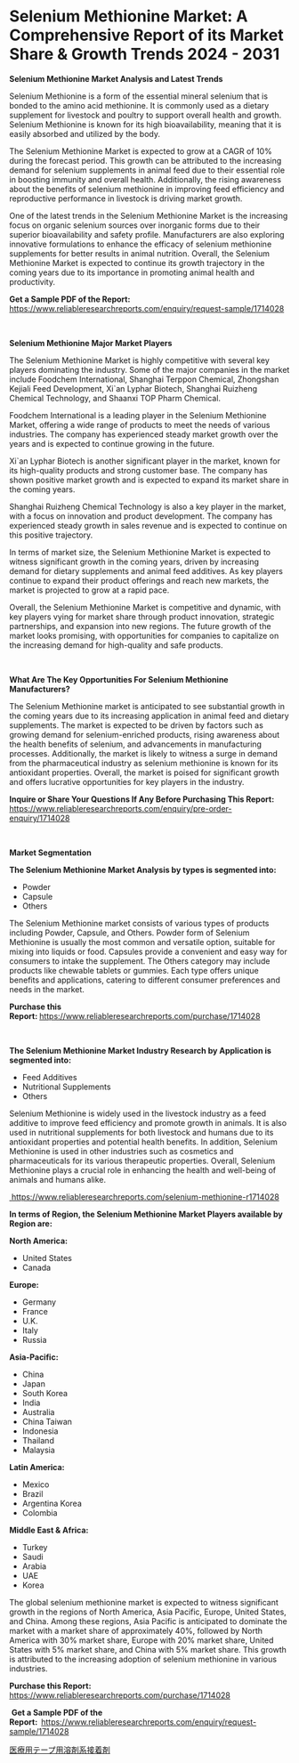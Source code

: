 <p><h1>Selenium Methionine Market: A Comprehensive Report of its Market Share & Growth Trends 2024 - 2031</h1></p><p><strong>Selenium Methionine Market Analysis and Latest Trends</strong></p>
<p><p>Selenium Methionine is a form of the essential mineral selenium that is bonded to the amino acid methionine. It is commonly used as a dietary supplement for livestock and poultry to support overall health and growth. Selenium Methionine is known for its high bioavailability, meaning that it is easily absorbed and utilized by the body.</p><p>The Selenium Methionine Market is expected to grow at a CAGR of 10% during the forecast period. This growth can be attributed to the increasing demand for selenium supplements in animal feed due to their essential role in boosting immunity and overall health. Additionally, the rising awareness about the benefits of selenium methionine in improving feed efficiency and reproductive performance in livestock is driving market growth.</p><p>One of the latest trends in the Selenium Methionine Market is the increasing focus on organic selenium sources over inorganic forms due to their superior bioavailability and safety profile. Manufacturers are also exploring innovative formulations to enhance the efficacy of selenium methionine supplements for better results in animal nutrition. Overall, the Selenium Methionine Market is expected to continue its growth trajectory in the coming years due to its importance in promoting animal health and productivity.</p></p>
<p><strong>Get a Sample PDF of the Report:&nbsp;</strong> <a href="https://www.reliableresearchreports.com/enquiry/request-sample/1714028">https://www.reliableresearchreports.com/enquiry/request-sample/1714028</a></p>
<p>&nbsp;</p>
<p><strong>Selenium Methionine Major Market Players</strong></p>
<p><p>The Selenium Methionine Market is highly competitive with several key players dominating the industry. Some of the major companies in the market include Foodchem International, Shanghai Terppon Chemical, Zhongshan Kejiali Feed Development, Xi`an Lyphar Biotech, Shanghai Ruizheng Chemical Technology, and Shaanxi TOP Pharm Chemical.</p><p>Foodchem International is a leading player in the Selenium Methionine Market, offering a wide range of products to meet the needs of various industries. The company has experienced steady market growth over the years and is expected to continue growing in the future. </p><p>Xi`an Lyphar Biotech is another significant player in the market, known for its high-quality products and strong customer base. The company has shown positive market growth and is expected to expand its market share in the coming years.</p><p>Shanghai Ruizheng Chemical Technology is also a key player in the market, with a focus on innovation and product development. The company has experienced steady growth in sales revenue and is expected to continue on this positive trajectory.</p><p>In terms of market size, the Selenium Methionine Market is expected to witness significant growth in the coming years, driven by increasing demand for dietary supplements and animal feed additives. As key players continue to expand their product offerings and reach new markets, the market is projected to grow at a rapid pace.</p><p>Overall, the Selenium Methionine Market is competitive and dynamic, with key players vying for market share through product innovation, strategic partnerships, and expansion into new regions. The future growth of the market looks promising, with opportunities for companies to capitalize on the increasing demand for high-quality and safe products.</p></p>
<p>&nbsp;</p>
<p><strong>What Are The Key Opportunities For Selenium Methionine Manufacturers?</strong></p>
<p><p>The Selenium Methionine market is anticipated to see substantial growth in the coming years due to its increasing application in animal feed and dietary supplements. The market is expected to be driven by factors such as growing demand for selenium-enriched products, rising awareness about the health benefits of selenium, and advancements in manufacturing processes. Additionally, the market is likely to witness a surge in demand from the pharmaceutical industry as selenium methionine is known for its antioxidant properties. Overall, the market is poised for significant growth and offers lucrative opportunities for key players in the industry.</p></p>
<p><strong>Inquire or Share Your Questions If Any Before Purchasing This Report:</strong> <a href="https://www.reliableresearchreports.com/enquiry/pre-order-enquiry/1714028">https://www.reliableresearchreports.com/enquiry/pre-order-enquiry/1714028</a></p>
<p>&nbsp;</p>
<p><strong>Market Segmentation</strong></p>
<p><strong>The Selenium Methionine Market Analysis by types is segmented into:</strong></p>
<p><ul><li>Powder</li><li>Capsule</li><li>Others</li></ul></p>
<p><p>The Selenium Methionine market consists of various types of products including Powder, Capsule, and Others. Powder form of Selenium Methionine is usually the most common and versatile option, suitable for mixing into liquids or food. Capsules provide a convenient and easy way for consumers to intake the supplement. The Others category may include products like chewable tablets or gummies. Each type offers unique benefits and applications, catering to different consumer preferences and needs in the market.</p></p>
<p><strong>Purchase this Report:&nbsp;</strong><a href="https://www.reliableresearchreports.com/purchase/1714028">https://www.reliableresearchreports.com/purchase/1714028</a></p>
<p>&nbsp;</p>
<p><strong>The Selenium Methionine Market Industry Research by Application is segmented into:</strong></p>
<p><ul><li>Feed Additives</li><li>Nutritional Supplements</li><li>Others</li></ul></p>
<p><p>Selenium Methionine is widely used in the livestock industry as a feed additive to improve feed efficiency and promote growth in animals. It is also used in nutritional supplements for both livestock and humans due to its antioxidant properties and potential health benefits. In addition, Selenium Methionine is used in other industries such as cosmetics and pharmaceuticals for its various therapeutic properties. Overall, Selenium Methionine plays a crucial role in enhancing the health and well-being of animals and humans alike.</p></p>
<p><a href="https://www.reliableresearchreports.com/selenium-methionine-r1714028">&nbsp;https://www.reliableresearchreports.com/selenium-methionine-r1714028</a></p>
<p><strong>In terms of Region, the Selenium Methionine Market Players available by Region are:</strong></p>
<p>
    <p> <strong> North America: </strong>
        <ul>
            <li>United States</li>
            <li>Canada</li>
        </ul>
        </p> 
    <p> <strong> Europe: </strong>
        <ul>
            <li>Germany</li>
            <li>France</li>
            <li>U.K.</li>
            <li>Italy</li>
            <li>Russia</li>
        </ul>
        </p> 
    <p> <strong> Asia-Pacific: </strong>
        <ul>
            <li>China</li>
            <li>Japan</li>
            <li>South Korea</li>
            <li>India</li>
            <li>Australia</li>
            <li>China Taiwan</li>
            <li>Indonesia</li>
            <li>Thailand</li>
            <li>Malaysia</li>
        </ul>
        </p> 
    <p> <strong> Latin America: </strong>
        <ul>
            <li>Mexico</li>
            <li>Brazil</li>
            <li>Argentina Korea</li>
            <li>Colombia</li>
        </ul>
        </p> 
    <p> <strong> Middle East & Africa: </strong>
        <ul>
            <li>Turkey</li>
            <li>Saudi</li>
            <li>Arabia</li>
            <li>UAE</li>
            <li>Korea</li>
        </ul>
    </p>
    </p>
<p><p>The global selenium methionine market is expected to witness significant growth in the regions of North America, Asia Pacific, Europe, United States, and China. Among these regions, Asia Pacific is anticipated to dominate the market with a market share of approximately 40%, followed by North America with 30% market share, Europe with 20% market share, United States with 5% market share, and China with 5% market share. This growth is attributed to the increasing adoption of selenium methionine in various industries.</p></p>
<p><strong>Purchase this Report: </strong><a href="https://www.reliableresearchreports.com/purchase/1714028">https://www.reliableresearchreports.com/purchase/1714028</a></p>
<p>&nbsp;<strong>Get a Sample PDF of the Report:&nbsp;&nbsp;</strong><a href="https://www.reliableresearchreports.com/enquiry/request-sample/1714028">https://www.reliableresearchreports.com/enquiry/request-sample/1714028</a></p>
<p><strong></strong></p>
<p><p><a href="https://github.com/DayanaRunolfsdottir/Market-Research-Report-List-1/blob/main/3621223113265.md">医療用テープ用溶剤系接着剤</a></p></p>